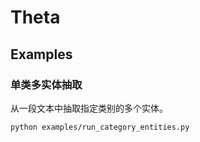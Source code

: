 # Theta



## Examples



### 单类多实体抽取

从一段文本中抽取指定类别的多个实体。



```bash
python examples/run_category_entities.py
```


